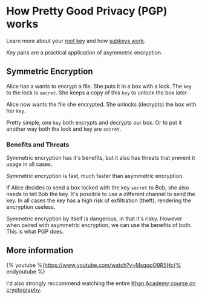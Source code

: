 # How Pretty Good Privacy (PGP) works

Learn more about your [root key](pgp/root_key.md) and how [subkeys work](pgp/subkeys.md).


Key pairs are a practical application of asymmetric encryption. 

## **Symmetric Encryption**

Alice has a wants to encrypt a file. She puts it in a box with a lock. The `key` to the lock is `secret`. She keeps a copy of this `key` to unlock the box later.

Alice now wants the file she encrypted. She unlocks (decrypts) the box with her `key`.

Pretty simple, one `key` both encrypts and decrypts our box. Or to put it another way both the lock and key are `secret`.

### Benefits and Threats

Symmetric encryption has it's benefits, but it also has threats that prevent it usage in all cases.

Symmetric encryption is fast, much faster than asymmetric encryption.

If Alice decides to send a box locked with the key `secret` to Bob, she also needs to tell Bob the key. It's possible to use a different channel to send the key. In all cases the key has a high risk of exfiltration (theft), rendering the encryption useless.

Symmetric encryption by itself is dangerous, in that it's risky. However when paired with asymmetric encryption, we can use the benefits of both. This is what PGP does.




## **More information**

{% youtube %}https://www.youtube.com/watch?v=MsqqpO9R5Hc{% endyoutube %}

I'd also strongly reccommend watching the entire [Khan Academy course on cryptography](https://www.khanacademy.org/computing/computer-science/cryptography).
